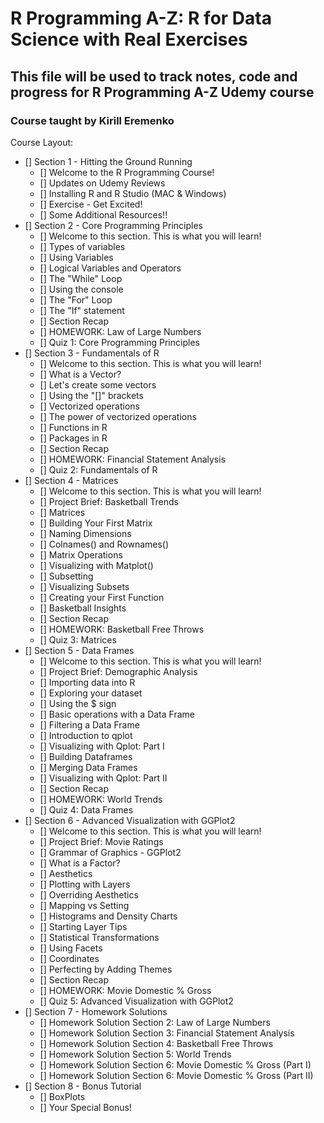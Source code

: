 # R Programming A-Z: R for Data Science with Real Exercises
## This file will be used to track notes, code and progress for R Programming A-Z Udemy course
### Course taught by Kirill Eremenko

Course Layout:

- [] Section 1 - Hitting the Ground Running
	- [] Welcome to the R Programming Course!
	- [] Updates on Udemy Reviews
	- [] Installing R and R Studio (MAC & Windows)
	- [] Exercise - Get Excited!
	- [] Some Additional Resources!!
- [] Section 2 - Core Programming Principles
	- [] Welcome to this section. This is what you will learn!
	- [] Types of variables
	- [] Using Variables
	- [] Logical Variables and Operators
	- [] The "While" Loop
	- [] Using the console
	- [] The "For" Loop
	- [] The "If" statement
	- [] Section Recap
	- [] HOMEWORK: Law of Large Numbers
	- [] Quiz 1: Core Programming Principles
- [] Section 3 - Fundamentals of R
	- [] Welcome to this section. This is what you will learn!
	- [] What is a Vector?
	- [] Let's create some vectors
	- [] Using the "[]" brackets
	- [] Vectorized operations
	- [] The power of vectorized operations
	- [] Functions in R
	- [] Packages in R
	- [] Section Recap
	- [] HOMEWORK: Financial Statement Analysis
	- [] Quiz 2: Fundamentals of R
- [] Section 4 - Matrices
	- [] Welcome to this section. This is what you will learn!
	- [] Project Brief: Basketball Trends
	- [] Matrices
	- [] Building Your First Matrix
	- [] Naming Dimensions
	- [] Colnames() and Rownames()
	- [] Matrix Operations
	- [] Visualizing with Matplot()
	- [] Subsetting
	- [] Visualizing Subsets
	- [] Creating your First Function
	- [] Basketball Insights
	- [] Section Recap
	- [] HOMEWORK: Basketball Free Throws
	- [] Quiz 3: Matrices
- [] Section 5 - Data Frames
	- [] Welcome to this section. This is what you will learn!
	- [] Project Brief: Demographic Analysis
	- [] Importing data into R
	- [] Exploring your dataset
	- [] Using the $ sign
	- [] Basic operations with a Data Frame
	- [] Filtering a Data Frame
	- [] Introduction to qplot
	- [] Visualizing with Qplot: Part I
	- [] Building Dataframes
	- [] Merging Data Frames
	- [] Visualizing with Qplot: Part II
	- [] Section Recap
	- [] HOMEWORK: World Trends
	- [] Quiz 4: Data Frames
- [] Section 6 - Advanced Visualization with GGPlot2
	- [] Welcome to this section. This is what you will learn!
	- [] Project Brief: Movie Ratings
	- [] Grammar of Graphics - GGPlot2
	- [] What is a Factor?
	- [] Aesthetics
	- [] Plotting with Layers
	- [] Overriding Aesthetics
	- [] Mapping vs Setting
	- [] Histograms and Density Charts
	- [] Starting Layer Tips
	- [] Statistical Transformations
	- [] Using Facets
	- [] Coordinates
	- [] Perfecting by Adding Themes
	- [] Section Recap
	- [] HOMEWORK: Movie Domestic % Gross
	- [] Quiz 5: Advanced Visualization with GGPlot2
- [] Section 7 - Homework Solutions
	- [] Homework Solution Section 2: Law of Large Numbers
	- [] Homework Solution Section 3: Financial Statement Analysis
	- [] Homework Solution Section 4: Basketball Free Throws
	- [] Homework Solution Section 5: World Trends
	- [] Homework Solution Section 6: Movie Domestic % Gross (Part I)
	- [] Homework Solution Section 6: Movie Domestic % Gross (Part II)
- [] Section 8 - Bonus Tutorial
	- [] BoxPlots
	- [] Your Special Bonus!
